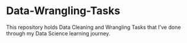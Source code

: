 # Data-Wrangling-Tasks
This repository holds Data Cleaning  and Wrangling Tasks that I've done through my Data Science learning journey.
